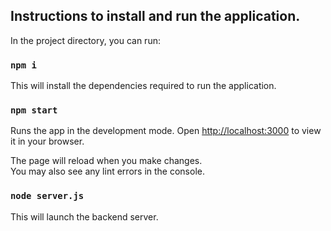 ## Instructions to install and run the application.

In the project directory, you can run:

### `npm i`

This will install the dependencies required to run the application.

### `npm start`

Runs the app in the development mode.
Open [http://localhost:3000](http://localhost:3000) to view it in your browser.

The page will reload when you make changes.\
You may also see any lint errors in the console.

### `node server.js`

This will launch the backend server.